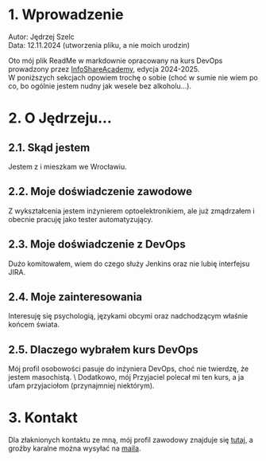 # 1. Wprowadzenie

Autor: Jędrzej Szelc\
Data: 12.11.2024 (utworzenia pliku, a nie moich urodzin)

Oto mój plik ReadMe w markdownie opracowany na kurs DevOps prowadzony przez [InfoShareAcademy](https://infoshareacademy.com/kurs/kurs-devops-od-podstaw-wieczorowy/), edycja 2024-2025.\
W poniższych sekcjach opowiem trochę o sobie (choć w sumie nie wiem po co, bo ogólnie jestem nudny jak wesele bez alkoholu...).

# 2. O Jędrzeju...

## 2.1. Skąd jestem

Jestem z i mieszkam we Wrocławiu.

## 2.2. Moje doświadczenie zawodowe

Z wykształcenia jestem inżynierem optoelektronikiem, ale już zmądrzałem i obecnie pracuję jako tester automatyzujący.

## 2.3. Moje doświadczenie z DevOps

Dużo komitowałem, wiem do czego służy Jenkins oraz nie lubię interfejsu JIRA.

## 2.4. Moje zainteresowania

Interesuję się psychologią, językami obcymi oraz nadchodzącym właśnie końcem świata.

## 2.5. Dlaczego wybrałem kurs DevOps

Mój profil osobowości pasuje do inżyniera DevOps, choć nie twierdzę, że jestem masochistą. \ 
Dodatkowo, mój Przyjaciel polecał mi ten kurs, a ja ufam przyjaciołom (przynajmniej niektórym).

# 3. Kontakt

Dla złaknionych kontaktu ze mną, mój profil zawodowy znajduje się [tutaj](https://www.linkedin.com/in/andrewszelc/), a groźby karalne można wysyłać na [maila](mailto:jedrzej@jedrzej.info).
